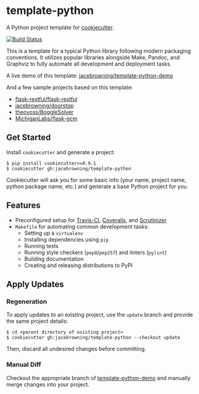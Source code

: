 # template-python

A Python project template for [cookiecutter][cookiecutter].

[![Build Status](http://img.shields.io/travis/jacebrowning/template-python/master.svg)](https://travis-ci.org/jacebrowning/template-python)

This is a template for a typical Python library following modern packaging conventions. It utilizes popular libraries alongside Make, Pandoc, and Graphviz to fully automate all development and deployment tasks.

A live demo of this template: [jacebrowning/template-python-demo](https://github.com/jacebrowning/template-python-demo)

And a few sample projects based on this template:

* [flask-restful/flask-restful](https://github.com/flask-restful/flask-restful)
* [jacebrowning/doorstop](https://github.com/jacebrowning/doorstop)
* [theovoss/BoggleSolver](https://github.com/theovoss/BoggleSolver)
* [MichiganLabs/flask-gcm](https://github.com/MichiganLabs/flask-gcm)

## Get Started

Install `cookiecutter` and generate a project:

    $ pip install cookiecutter>=0.9.1
    $ cookiecutter gh:jacebrowning/template-python

Cookiecutter will ask you for some basic info (your name, project name, python package name, etc.) and generate a base Python project for you.

## Features

* Preconfigured setup for [Travis-CI][travis], [Coveralls][coveralls], and [Scrutinizer][scrutinizer]
* `Makefile` for automating common development tasks:
    - Setting up a `virtualenv`
    - Installing dependencies using `pip`
    - Running tests
    - Running style checkers (`pep8`/`pep257`) and linters (`pylint`)
    - Building documentation
    - Creating and releasing distributions to PyPI

[cookiecutter]: https://github.com/audreyr/cookiecutter
[travis]: https://travis-ci.org/
[coveralls]: https://coveralls.io/
[scrutinizer]: https://scrutinizer-ci.com/

## Apply Updates

### Regeneration

To apply updates to an existing project, use the `update` branch and provide the same project details:

    $ cd <parent directory of existing project>
    $ cookiecutter gh:jacebrowning/template-python --checkout update

Then, discard all undesired changes before committing.

### Manual Diff

Checkout the appropriate branch of [template-python-demo](https://github.com/jacebrowning/template-python-demo) and manually merge changes into your project.
